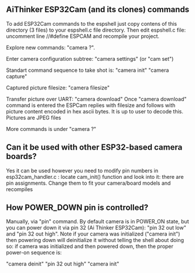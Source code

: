 AiThinker ESP32Cam (and its clones) commands
--------------------------------------------

To add ESP32Cam commands to the espshell just copy contens of this directory (3 files) to your
espshell.c file directory. Then edit espshell.c file: uncomment line //#define ESPCAM and recompile
your project.

Explore new commands: "camera ?". 

Enter camera configuration subtree: "camera settings" (or "cam set")

Standart command sequence to take shot is:
"camera init"
"camera capture"

Captured picture filesize:
"camera filesize"

Transfer picture over UART:
"camera download"
Once "camera download" command is entered the ESPCam replies with filesize and follows with
picture content encoded in hex ascii bytes. It is up to user to decode this. Pictures are JPEG
files

More commands is under "camera ?"

Can it be used with other ESP32-based camera boards?
----------------------------------------------------

Yes it can be used however you need to modify pin numbers in esp32cam_handler.c : locate cam_init() function
and look into it: there are pin assignments. Change them to fit your camera/board models and recompiles

How POWER_DOWN pin is controlled?
---------------------------------

Manually, via "pin" command. By default camera is in POWER_ON state, but you can
power down it via pin 32 (Ai Thinker ESP32Cam): "pin 32 out low" and "pin 32 out high". Note if your
camera was initialized ("camera init") then powering down will deinitialize it without telling
the shell about doing so: if camera was initialized and then powered down, then the proper
power-on sequence is:

"camera deinit"
"pin 32 out high"
"camera init"
